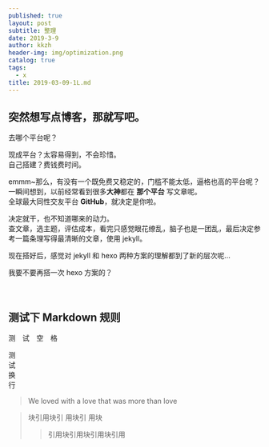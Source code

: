 ```yaml
---
published: true
layout: post
subtitle: 整理
date: 2019-3-9
author: kkzh
header-img: img/optimization.png
catalog: true
tags:
  - x
title: 2019-03-09-1L.md
---
```


## 突然想写点博客，那就写吧。

去哪个平台呢？

现成平台？太容易得到，不会珍惜。<br>
自己搭建？费钱费时间。

 emmm~那么，有没有一个既免费又稳定的，门槛不能太低，逼格也高的平台呢？<br>
 一瞬间想到，以前经常看到很多**大神**都在 **那个平台** 写文章呢。<br>
 全球最大同性交友平台 **GitHub**，就决定是你啦。

决定就干，也不知道哪来的动力。<br>
查文章，选主题，评估成本，看完只感觉眼花缭乱，脑子也是一团乱，最后决定参考一篇条理写得最清晰的文章，使用 jekyll。

现在搭好后，感觉对  jekyll 和 hexo 两种方案的理解都到了新的层次呢…

我要不要再搭一次 hexo 方案的？
<br><br>
<br>
## 测试下 Markdown 规则

测&emsp;试&emsp;空&emsp;格

测<br>试<br>换<br>行

> We loved with a love that was more than love

> 块引用块引
用块引
用块
>> 引用块引用块引用块引用
